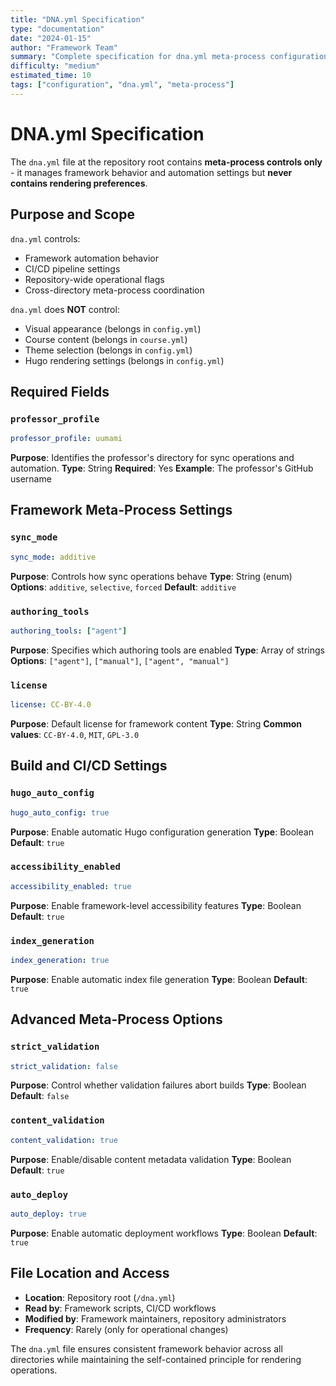 ```yaml
---
title: "DNA.yml Specification"
type: "documentation"
date: "2024-01-15"
author: "Framework Team"
summary: "Complete specification for dna.yml meta-process configuration file"
difficulty: "medium"
estimated_time: 10
tags: ["configuration", "dna.yml", "meta-process"]
---
```


# DNA.yml Specification

The `dna.yml` file at the repository root contains **meta-process controls only** - it manages framework behavior and automation settings but **never contains rendering preferences**.

## Purpose and Scope

`dna.yml` controls:
- Framework automation behavior
- CI/CD pipeline settings
- Repository-wide operational flags
- Cross-directory meta-process coordination

`dna.yml` does **NOT** control:
- Visual appearance (belongs in `config.yml`)
- Course content (belongs in `course.yml`)
- Theme selection (belongs in `config.yml`)
- Hugo rendering settings (belongs in `config.yml`)

## Required Fields

### `professor_profile`
```yaml
professor_profile: uumami
```
**Purpose**: Identifies the professor's directory for sync operations and automation.
**Type**: String
**Required**: Yes
**Example**: The professor's GitHub username

## Framework Meta-Process Settings

### `sync_mode`
```yaml
sync_mode: additive
```
**Purpose**: Controls how sync operations behave
**Type**: String (enum)
**Options**: `additive`, `selective`, `forced`
**Default**: `additive`

### `authoring_tools`
```yaml
authoring_tools: ["agent"]
```
**Purpose**: Specifies which authoring tools are enabled
**Type**: Array of strings
**Options**: `["agent"]`, `["manual"]`, `["agent", "manual"]`

### `license`
```yaml
license: CC-BY-4.0
```
**Purpose**: Default license for framework content
**Type**: String
**Common values**: `CC-BY-4.0`, `MIT`, `GPL-3.0`

## Build and CI/CD Settings

### `hugo_auto_config`
```yaml
hugo_auto_config: true
```
**Purpose**: Enable automatic Hugo configuration generation
**Type**: Boolean
**Default**: `true`

### `accessibility_enabled`
```yaml
accessibility_enabled: true
```
**Purpose**: Enable framework-level accessibility features
**Type**: Boolean
**Default**: `true`

### `index_generation`
```yaml
index_generation: true
```
**Purpose**: Enable automatic index file generation
**Type**: Boolean
**Default**: `true`

## Advanced Meta-Process Options

### `strict_validation`
```yaml
strict_validation: false
```
**Purpose**: Control whether validation failures abort builds
**Type**: Boolean
**Default**: `false`

### `content_validation`
```yaml
content_validation: true
```
**Purpose**: Enable/disable content metadata validation
**Type**: Boolean
**Default**: `true`

### `auto_deploy`
```yaml
auto_deploy: true
```
**Purpose**: Enable automatic deployment workflows
**Type**: Boolean
**Default**: `true`

## File Location and Access

- **Location**: Repository root (`/dna.yml`)
- **Read by**: Framework scripts, CI/CD workflows
- **Modified by**: Framework maintainers, repository administrators
- **Frequency**: Rarely (only for operational changes)

The `dna.yml` file ensures consistent framework behavior across all directories while maintaining the self-contained principle for rendering operations. 